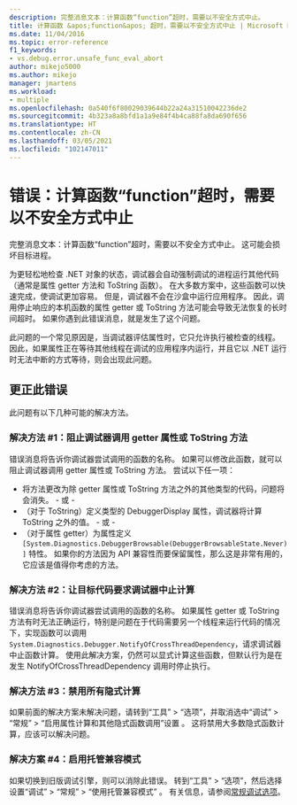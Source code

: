 ```yaml
---
description: 完整消息文本：计算函数“function”超时，需要以不安全方式中止。
title: 计算函数 &apos;function&apos; 超时，需要以不安全方式中止 | Microsoft Docs
ms.date: 11/04/2016
ms.topic: error-reference
f1_keywords:
- vs.debug.error.unsafe_func_eval_abort
author: mikejo5000
ms.author: mikejo
manager: jmartens
ms.workload:
- multiple
ms.openlocfilehash: 0a540f6f80029039644b22a24a31510042236de2
ms.sourcegitcommit: 4b323a8a8bfd1a1a9e84f4b4ca88fa8da690f656
ms.translationtype: HT
ms.contentlocale: zh-CN
ms.lasthandoff: 03/05/2021
ms.locfileid: "102147011"
---
```

# <a name="error-evaluating-the-function-39function39-timed-out-and-needed-to-be-aborted-in-an-unsafe-way"></a>错误：计算函数“function”超时，需要以不安全方式中止

完整消息文本：计算函数“function”超时，需要以不安全方式中止。 这可能会损坏目标进程。

为更轻松地检查 .NET 对象的状态，调试器会自动强制调试的进程运行其他代码（通常是属性 getter 方法和 ToString 函数）。 在大多数方案中，这些函数可以快速完成，使调试更加容易。 但是，调试器不会在沙盒中运行应用程序。 因此，调用停止响应的本机函数的属性 getter 或 ToString 方法可能会导致无法恢复的长时间超时。 如果你遇到此错误消息，就是发生了这个问题。

此问题的一个常见原因是，当调试器评估属性时，它只允许执行被检查的线程。 因此，如果属性正在等待其他线程在调试的应用程序内运行，并且它以 .NET 运行时无法中断的方式等待，则会出现此问题。

## <a name="to-correct-this-error"></a>更正此错误

此问题有以下几种可能的解决方法。

### <a name="solution-1-prevent-the-debugger-from-calling-the-getter-property-or-tostring-method"></a>解决方法 #1：阻止调试器调用 getter 属性或 ToString 方法

错误消息将告诉你调试器尝试调用的函数的名称。 如果可以修改此函数，就可以阻止调试器调用 getter 属性或 ToString 方法。 尝试以下任一项：

* 将方法更改为除 getter 属性或 ToString 方法之外的其他类型的代码，问题将会消失。
    \- 或 -
* （对于 ToString）定义类型的 DebuggerDisplay 属性，调试器将计算 ToString 之外的值。
    \- 或 -
* （对于属性 getter）为属性定义 `[System.Diagnostics.DebuggerBrowsable(DebuggerBrowsableState.Never)]` 特性。 如果你的方法因为 API 兼容性而要保留属性，那么这是非常有用的，它应该是值得你考虑的方法。

### <a name="solution-2-have-the-target-code-ask-the-debugger-to-abort-the-evaluation"></a>解决方法 #2：让目标代码要求调试器中止计算

错误消息将告诉你调试器尝试调用的函数的名称。 如果属性 getter 或 ToString 方法有时无法正确运行，特别是问题在于代码需要另一个线程来运行代码的情况下，实现函数可以调用 `System.Diagnostics.Debugger.NotifyOfCrossThreadDependency`，请求调试器中止函数计算。 使用此解决方案，仍然可以显式计算这些函数，但默认行为是在发生 NotifyOfCrossThreadDependency 调用时停止执行。

### <a name="solution-3-disable-all-implicit-evaluation"></a>解决方法 #3：禁用所有隐式计算

如果前面的解决方案未解决问题，请转到“工具” > “选项”，并取消选中“调试” > “常规” > “启用属性计算和其他隐式函数调用”设置    。 这将禁用大多数隐式函数计算，应该可以解决问题。

### <a name="solution-4-enable-managed-compatibility-mode"></a>解决方案 #4：启用托管兼容模式

如果切换到旧版调试引擎，则可以消除此错误。 转到“工具” > “选项”，然后选择设置“调试” > “常规” > “使用托管兼容模式”    。 有关信息，请参阅[常规调试选项](../debugger/general-debugging-options-dialog-box.md)。

